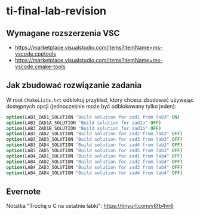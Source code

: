 # ti-final-lab-revision

## Wymagane rozszerzenia VSC
* https://marketplace.visualstudio.com/items?itemName=ms-vscode.cpptools
* https://marketplace.visualstudio.com/items?itemName=ms-vscode.cmake-tools

## Jak zbudować rozwiązanie zadania

W root `CMakeLists.txt` odblokuj przykład, który chcesz zbudować używając dostępnych opcji (jednocześnie może być odblokowany tylko jeden):
```cmake
option(LAB3_ZAD1_SOLUTION "Build solution for zad1 from lab3" ON)
option(LAB3_ZAD1A_SOLUTION "Build solution for zad1a" OFF)
option(LAB3_ZAD1B_SOLUTION "Build solution for zad1b" OFF)
option(LAB3_ZAD2_SOLUTION "Build solution for zad2 from lab3" OFF)
option(LAB3_ZAD3_SOLUTION "Build solution for zad3 from lab3" OFF)
option(LAB3_ZAD4_SOLUTION "Build solution for zad4 from lab3" OFF)
option(LAB3_ZAD5_SOLUTION "Build solution for zad5 from lab3" OFF)
option(LAB4_ZAD1_SOLUTION "Build solution for zad1 from lab4" OFF)
option(LAB4_ZAD2_SOLUTION "Build solution for zad2 from lab4" OFF)
option(LAB4_ZAD3_SOLUTION "Build solution for zad3 from lab4" OFF)
option(LAB4_ZAD4_SOLUTION "Build solution for zad4 from lab4" OFF)
```

## Evernote
Notatka "Trochę o C na ostatnie labki": https://tinyurl.com/y6fb4vr6